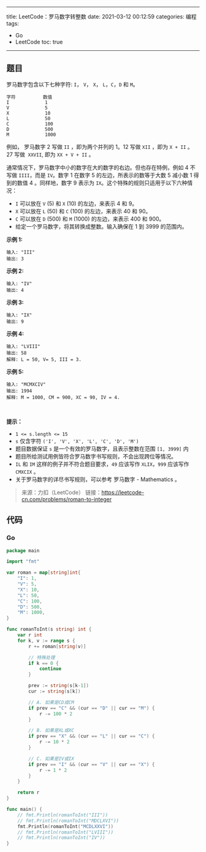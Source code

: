 ----
title: LeetCode：罗马数字转整数
date: 2021-03-12 00:12:59
categories: 编程
tags: 
- Go
- LeetCode
toc: true
----

## 题目

罗马数字包含以下七种字符: `I`， `V`， `X`， `L`，`C`，`D` 和 `M`。

```
字符          数值
I             1
V             5
X             10
L             50
C             100
D             500
M             1000
```

<!-- more -->

例如， 罗马数字 2 写做 `II` ，即为两个并列的 1。12 写做 `XII` ，即为 `X + II` 。 27 写做  `XXVII`, 即为 `XX + V + II` 。

通常情况下，罗马数字中小的数字在大的数字的右边。但也存在特例，例如 4 不写做 `IIII`，而是 `IV`。数字 1 在数字 5 的左边，所表示的数等于大数 5 减小数 1 得到的数值 4 。同样地，数字 9 表示为 `IX`。这个特殊的规则只适用于以下六种情况：

- `I` 可以放在 `V` (5) 和 `X` (10) 的左边，来表示 4 和 9。
- `X` 可以放在 `L` (50) 和 `C` (100) 的左边，来表示 40 和 90。 
- `C` 可以放在 `D` (500) 和 `M` (1000) 的左边，来表示 400 和 900。
- 给定一个罗马数字，将其转换成整数。输入确保在 1 到 3999 的范围内。

**示例 1:**

```
输入: "III"
输出: 3
```

**示例 2:**

```
输入: "IV"
输出: 4
```

**示例 3:**

```
输入: "IX"
输出: 9
```

**示例 4:**

```
输入: "LVIII"
输出: 58
解释: L = 50, V= 5, III = 3.
```

**示例 5:**

```
输入: "MCMXCIV"
输出: 1994
解释: M = 1000, CM = 900, XC = 90, IV = 4.
```
 

**提示：**

- `1 <= s.length <= 15`
- `s` 仅含字符 `('I', 'V', 'X', 'L', 'C', 'D', 'M')`
- 题目数据保证 `s` 是一个有效的罗马数字，且表示整数在范围 `[1, 3999]` 内
- 题目所给测试用例皆符合罗马数字书写规则，不会出现跨位等情况。
- `IL` 和 `IM` 这样的例子并不符合题目要求，`49` 应该写作 `XLIX`，`999` 应该写作 `CMXCIX` 。
- 关于罗马数字的详尽书写规则，可以参考 罗马数字 - Mathematics 。

> 来源：力扣（LeetCode）
> 链接：https://leetcode-cn.com/problems/roman-to-integer

## 代码

### Go

```go
package main

import "fmt"

var roman = map[string]int{
	"I": 1,
	"V": 5,
	"X": 10,
	"L": 50,
	"C": 100,
	"D": 500,
	"M": 1000,
}

func romanToInt(s string) int {
	var r int
	for k, v := range s {
		r += roman[string(v)]

		// 特殊处理
		if k == 0 {
			continue
		}

		prev := string(s[k-1])
		cur := string(s[k])

		// A. 如果是CD或CM
		if prev == "C" && (cur == "D" || cur == "M") {
			r -= 100 * 2
		}

		// B. 如果是XL或XC
		if prev == "X" && (cur == "L" || cur == "C") {
			r -= 10 * 2
		}

		// C. 如果是IV或IX
		if prev == "I" && (cur == "V" || cur == "X") {
			r -= 1 * 2
		}
	}

	return r
}

func main() {
	// fmt.Println(romanToInt("III"))
	// fmt.Println(romanToInt("MDCLXVI"))
	fmt.Println(romanToInt("MCDLXXVI"))
	// fmt.Println(romanToInt("LVIII"))
	// fmt.Println(romanToInt("IV"))
}
```